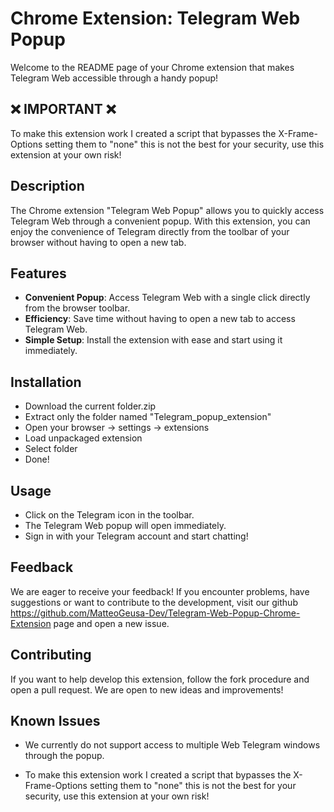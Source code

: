 
# Chrome Extension: Telegram Web Popup

Welcome to the README page of your Chrome extension that makes Telegram Web accessible through a handy popup!


## ❌ IMPORTANT ❌

To make this extension work I created a script that bypasses the X-Frame-Options setting them to "none" this is not the best for your security, use this extension at your own risk!
## Description

The Chrome extension "Telegram Web Popup" allows you to quickly access Telegram Web through a convenient popup. With this extension, you can enjoy the convenience of Telegram directly from the toolbar of your browser without having to open a new tab.


## Features

- __Convenient Popup__: Access Telegram Web with a single click directly from the browser toolbar.
- __Efficiency__: Save time without having to open a new tab to access Telegram Web.
- __Simple Setup__: Install the extension with ease and start using it immediately.



## Installation

- Download the current folder.zip
- Extract only the folder named "Telegram_popup_extension" 
- Open your browser -> settings -> extensions
- Load  unpackaged extension
- Select folder 
- Done!


    
## Usage

- Click on the Telegram icon in the toolbar.
- The Telegram Web popup will open immediately.
- Sign in with your Telegram account and start chatting!


## Feedback

We are eager to receive your feedback! If you encounter problems, have suggestions or want to contribute to the development, visit our github https://github.com/MatteoGeusa-Dev/Telegram-Web-Popup-Chrome-Extension page and open a new issue.


## Contributing

If you want to help develop this extension, follow the fork procedure and open a pull request. We are open to new ideas and improvements!
## Known Issues

- We currently do not support access to multiple Web Telegram windows through the popup.

- To make this extension work I created a script that bypasses the X-Frame-Options setting them to "none" this is not the best for your security, use this extension at your own risk!

